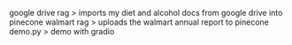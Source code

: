 google drive rag > imports my diet and alcohol docs from google drive into pinecone
walmart rag > uploads the walmart annual report to pinecone
demo.py > demo with gradio
